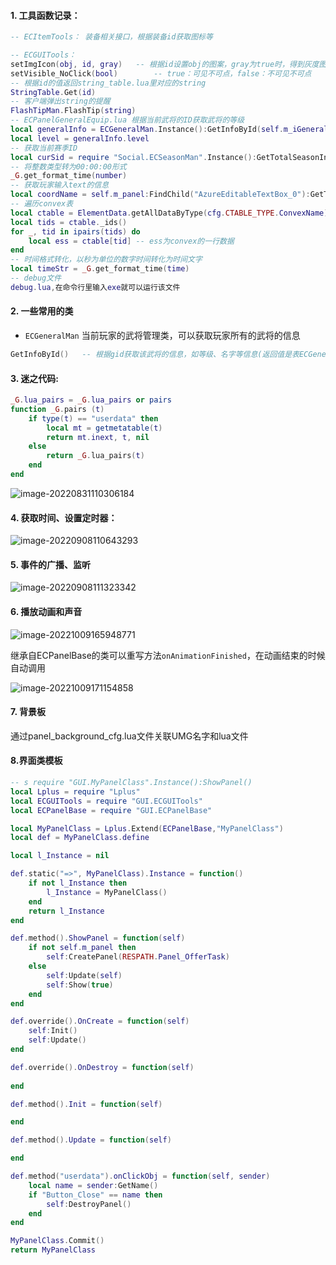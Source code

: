 #### 1. 工具函数记录：

```lua
-- ECItemTools：	装备相关接口，根据装备id获取图标等

-- ECGUITools：
setImgIcon(obj, id, gray)	-- 根据id设置obj的图案，gray为true时，得到灰度图
setVisible_NoClick(bool)		-- true：可见不可点，false：不可见不可点
-- 根据id的值返回string_table.lua里对应的string
StringTable.Get(id)
-- 客户端弹出string的提醒
FlashTipMan.FlashTip(string)		
-- ECPanelGeneralEquip.lua 根据当前武将的ID获取武将的等级
local generalInfo = ECGeneralMan.Instance():GetInfoById(self.m_iGeneralId)
local level = generalInfo.level
-- 获取当前赛季ID
local curSid = require "Social.ECSeasonMan".Instance():GetTotalSeasonIndex()
-- 将整数类型转为00:00:00形式
_G.get_format_time(number)
-- 获取玩家输入text的信息
local coordName = self.m_panel:FindChild("AzureEditableTextBox_0"):GetText()
-- 遍历convex表
local ctable = ElementData.getAllDataByType(cfg.CTABLE_TYPE.ConvexName)
local tids = ctable._ids()
for _, tid in ipairs(tids) do
    local ess = ctable[tid] -- ess为convex的一行数据
end
-- 时间格式转化，以秒为单位的数字时间转化为时间文字
local timeStr = _G.get_format_time(time)
-- debug文件
debug.lua,在命令行里输入exe就可以运行该文件
```

#### 2. 一些常用的类

- `ECGeneralMan` 当前玩家的武将管理类，可以获取玩家所有的武将的信息

```lua
GetInfoById()	-- 根据gid获取该武将的信息，如等级、名字等信息(返回值是表ECGeneralCardData)
```



#### 3. 迷之代码:

```lua
_G.lua_pairs = _G.lua_pairs or pairs
function _G.pairs (t)
    if type(t) == "userdata" then
        local mt = getmetatable(t)
        return mt.inext, t, nil
    else
        return _G.lua_pairs(t)
    end
end	
```

<img src="C:\Users\Administrator\AppData\Roaming\Typora\typora-user-images\image-20220831110306184.png" alt="image-20220831110306184"  />

#### 4. 获取时间、设置定时器：

![image-20220908110643293](C:\Users\Administrator\AppData\Roaming\Typora\typora-user-images\image-20220908110643293.png)

#### 5. 事件的广播、监听

![image-20220908111323342](C:\Users\Administrator\AppData\Roaming\Typora\typora-user-images\image-20220908111323342.png)

#### 6. 播放动画和声音

![image-20221009165948771](C:\Users\Administrator\AppData\Roaming\Typora\typora-user-images\image-20221009165948771.png)

继承自ECPanelBase的类可以重写方法`onAnimationFinished`，在动画结束的时候自动调用

![image-20221009171154858](C:\Users\Administrator\AppData\Roaming\Typora\typora-user-images\image-20221009171154858.png)

#### 7. 背景板

通过panel_background_cfg.lua文件关联UMG名字和lua文件

#### 8.界面类模板

```lua
-- s require "GUI.MyPanelClass".Instance():ShowPanel()
local Lplus = require "Lplus"
local ECGUITools = require "GUI.ECGUITools"
local ECPanelBase = require "GUI.ECPanelBase"

local MyPanelClass = Lplus.Extend(ECPanelBase,"MyPanelClass")
local def = MyPanelClass.define

local l_Instance = nil

def.static("=>", MyPanelClass).Instance = function()
    if not l_Instance then
        l_Instance = MyPanelClass()
    end
    return l_Instance
end

def.method().ShowPanel = function(self)
    if not self.m_panel then
        self:CreatePanel(RESPATH.Panel_OfferTask)
    else
        self:Update(self)
        self:Show(true)
    end
end

def.override().OnCreate = function(self)
    self:Init()
    self:Update()
end

def.override().OnDestroy = function(self)
    
end

def.method().Init = function(self)

end

def.method().Update = function(self)

end

def.method("userdata").onClickObj = function(self, sender)
    local name = sender:GetName()
    if "Button_Close" == name then
        self:DestroyPanel()
    end
end

MyPanelClass.Commit()
return MyPanelClass

```

